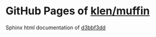 GitHub Pages of [klen/muffin](https://github.com/klen/muffin.git)
===
Sphinx html documentation of [d3bbf3dd](https://github.com/klen/muffin/tree/d3bbf3dd0efe9eaa7b1710f8664f1e6022a2456c)
